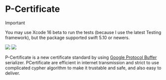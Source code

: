 # P-Certificate

> [!IMPORTANT]
> You may use Xcode 16 beta to run the tests (because I use the latest Testing framework), but the package supported swift 5.10 or newers.

[![](https://img.shields.io/endpoint?url=https%3A%2F%2Fswiftpackageindex.com%2Fapi%2Fpackages%2FAreroKetahi%2FP-Certificate%2Fbadge%3Ftype%3Dswift-versions)](https://swiftpackageindex.com/AreroKetahi/P-Certificate)
[![](https://img.shields.io/endpoint?url=https%3A%2F%2Fswiftpackageindex.com%2Fapi%2Fpackages%2FAreroKetahi%2FP-Certificate%2Fbadge%3Ftype%3Dplatforms)](https://swiftpackageindex.com/AreroKetahi/P-Certificate)

P-Certificate is a new certificate standard by using [Google Protocol Buffer](https://protobuf.dev) serializer. PCertificate
are efficient in internet transmission and strict to use complicated cypher algorithm to make it trustable and safe, and
also easy to deliver.

